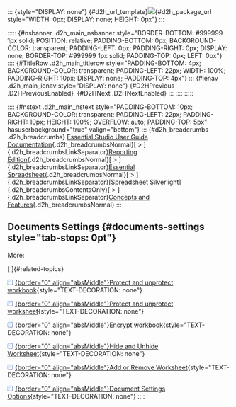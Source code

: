 ::: {style="DISPLAY: none"}
[](ms-xhelp:///?Id=d2h_url_template){#d2h_url_template}![](!package_url!){#d2h_package_url style="WIDTH: 0px; DISPLAY: none; HEIGHT: 0px"}
:::

::::: {#nsbanner .d2h_main_nsbanner style="BORDER-BOTTOM: #999999 1px solid; POSITION: relative; PADDING-BOTTOM: 0px; BACKGROUND-COLOR: transparent; PADDING-LEFT: 0px; PADDING-RIGHT: 0px; DISPLAY: none; BORDER-TOP: #999999 1px solid; PADDING-TOP: 0px; LEFT: 0px"}
:::: {#TitleRow .d2h_main_titlerow style="PADDING-BOTTOM: 4px; BACKGROUND-COLOR: transparent; PADDING-LEFT: 22px; WIDTH: 100%; PADDING-RIGHT: 10px; DISPLAY: none; PADDING-TOP: 4px"}
::: {#ienav .d2h_main_ienav style="DISPLAY: none"}
[](ms-xhelp:///?Id=e3b13da2-f905-4f1e-a4a9-db27e6049c95){#D2HPrevious .D2HPreviousEnabled}  [](ms-xhelp:///?Id=7532e67c-72b0-4b6d-95e3-26df88a4a420){#D2HNext .D2HNextEnabled}
:::
::::
:::::

:::: {#nstext .d2h_main_nstext style="PADDING-BOTTOM: 10px; BACKGROUND-COLOR: transparent; PADDING-LEFT: 22px; PADDING-RIGHT: 10px; HEIGHT: 100%; OVERFLOW: auto; PADDING-TOP: 5px" hasuserbackground="true" valign="bottom"}
::: {#d2h_breadcrumbs .d2h_breadcrumbs}
[Essential Studio User Guide Documentation](ms-xhelp:///?Id=12457748-09e3-4d74-a240-8e049cedf030){.d2h_breadcrumbsNormal}[ \> ]{.d2h_breadcrumbsLinkSeparator}[Reporting Edition](ms-xhelp:///?Id=027aa5b6-6676-4f93-ad23-c20e8c45792e){.d2h_breadcrumbsNormal}[ \> ]{.d2h_breadcrumbsLinkSeparator}[Essential Spreadsheet](ms-xhelp:///?Id=25812fa4-b4ea-4485-bbfb-30849a783142){.d2h_breadcrumbsNormal}[ \> ]{.d2h_breadcrumbsLinkSeparator}[Spreadsheet Silverlight]{.d2h_breadcrumbsContentsOnly}[ \> ]{.d2h_breadcrumbsLinkSeparator}[Concepts and Features](ms-xhelp:///?Id=7bfcfdc3-3540-43e3-b029-ceaea5fe92f5){.d2h_breadcrumbsNormal}
:::

## Documents Settings {#documents-settings style="tab-stops: 0pt"}

More:

[ ]{#related-topics}

[![](button.gif){border="0" align="absMiddle"}Protect and unprotect workbook](ms-xhelp:///?Id=7532e67c-72b0-4b6d-95e3-26df88a4a420){style="TEXT-DECORATION: none"}

[![](button.gif){border="0" align="absMiddle"}Protect and unprotect worksheet](ms-xhelp:///?Id=32102ee7-7a18-4b75-abfb-4bd6e86f9dfa){style="TEXT-DECORATION: none"}

[![](button.gif){border="0" align="absMiddle"}Encrypt workbook](ms-xhelp:///?Id=1dac775c-f979-4012-9515-47b68045224d){style="TEXT-DECORATION: none"}

[![](button.gif){border="0" align="absMiddle"}Hide and Unhide Worksheet](ms-xhelp:///?Id=63e626ff-7883-46a5-920c-f6111618361d){style="TEXT-DECORATION: none"}

[![](button.gif){border="0" align="absMiddle"}Add or Remove Worksheet](ms-xhelp:///?Id=41c7ee08-ba28-4729-a0ab-6b6807dd4506){style="TEXT-DECORATION: none"}

[![](button.gif){border="0" align="absMiddle"}Document Settings Options](ms-xhelp:///?Id=3d0e31ad-a0d4-41e5-af0e-61f51b6ed422){style="TEXT-DECORATION: none"}
::::
